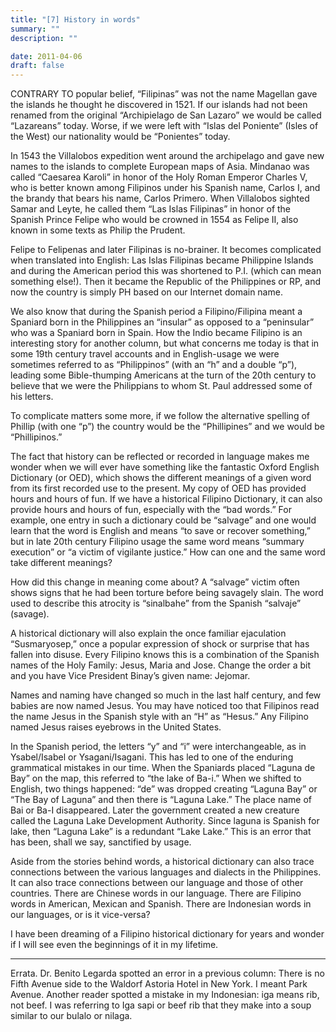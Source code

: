 ```yaml
---
title: "[7] History in words"
summary: ""
description: ""

date: 2011-04-06
draft: false
---
```


CONTRARY TO popular belief, “Filipinas” was not the name Magellan gave the islands he thought he discovered in 1521. If our islands had not been renamed from the original “Archipielago de San Lazaro” we would be called “Lazareans” today. Worse, if we were left with “Islas del Poniente” (Isles of the West) our nationality would be “Ponientes” today.

In 1543 the Villalobos expedition went around the archipelago and gave new names to the islands to complete European maps of Asia. Mindanao was called “Caesarea Karoli” in honor of the Holy Roman Emperor Charles V, who is better known among Filipinos under his Spanish name, Carlos I, and the brandy that bears his name, Carlos Primero. When Villalobos sighted Samar and Leyte, he called them “Las Islas Filipinas” in honor of the Spanish Prince Felipe who would be crowned in 1554 as Felipe II, also known in some texts as Philip the Prudent.

Felipe to Felipenas and later Filipinas is no-brainer. It becomes complicated when translated into English: Las Islas Filipinas became Philippine Islands and during the American period this was shortened to P.I. (which can mean something else!). Then it became the Republic of the Philippines or RP, and now the country is simply PH based on our Internet domain name.

We also know that during the Spanish period a Filipino/Filipina meant a Spaniard born in the Philippines an “insular” as opposed to a “peninsular” who was a Spaniard born in Spain. How the Indio became Filipino is an interesting story for another column, but what concerns me today is that in some 19th century travel accounts and in English-usage we were sometimes referred to as “Philippinos” (with an “h” and a double “p”), leading some Bible-thumping Americans at the turn of the 20th century to believe that we were the Philippians to whom St. Paul addressed some of his letters.

To complicate matters some more, if we follow the alternative spelling of Phillip (with one “p”) the country would be the “Phillipines” and we would be “Phillipinos.”

The fact that history can be reflected or recorded in language makes me wonder when we will ever have something like the fantastic Oxford English Dictionary (or OED), which shows the different meanings of a given word from its first recorded use to the present. My copy of OED has provided hours and hours of fun. If we have a historical Filipino Dictionary, it can also provide hours and hours of fun, especially with the “bad words.” For example, one entry in such a dictionary could be “salvage” and one would learn that the word is English and means “to save or recover something,” but in late 20th century Filipino usage the same word means “summary execution” or “a victim of vigilante justice.” How can one and the same word take different meanings?

How did this change in meaning come about? A “salvage” victim often shows signs that he had been torture before being savagely slain. The word used to describe this atrocity is “sinalbahe” from the Spanish “salvaje” (savage).

A historical dictionary will also explain the once familiar ejaculation “Susmaryosep,” once a popular expression of shock or surprise that has fallen into disuse. Every Filipino knows this is a combination of the Spanish names of the Holy Family: Jesus, Maria and Jose. Change the order a bit and you have Vice President Binay’s given name: Jejomar.

Names and naming have changed so much in the last half century, and few babies are now named Jesus. You may have noticed too that Filipinos read the name Jesus in the Spanish style with an “H” as “Hesus.” Any Filipino named Jesus raises eyebrows in the United States.

In the Spanish period, the letters “y” and “i” were interchangeable, as in Ysabel/Isabel or Ysagani/Isagani. This has led to one of the enduring grammatical mistakes in our time. When the Spaniards placed “Laguna de Bay” on the map, this referred to “the lake of Ba-i.” When we shifted to English, two things happened: “de” was dropped creating “Laguna Bay” or “The Bay of Laguna” and then there is “Laguna Lake.” The place name of Bai or Ba-I disappeared. Later the government created a new creature called the Laguna Lake Development Authority. Since laguna is Spanish for lake, then “Laguna Lake” is a redundant “Lake Lake.” This is an error that has been, shall we say, sanctified by usage.

Aside from the stories behind words, a historical dictionary can also trace connections between the various languages and dialects in the Philippines. It can also trace connections between our language and those of other countries. There are Chinese words in our language. There are Filipino words in American, Mexican and Spanish. There are Indonesian words in our languages, or is it vice-versa?

I have been dreaming of a Filipino historical dictionary for years and wonder if I will see even the beginnings of it in my lifetime.

* * *

Errata. Dr. Benito Legarda spotted an error in a previous column: There is no Fifth Avenue side to the Waldorf Astoria Hotel in New York. I meant Park Avenue. Another reader spotted a mistake in my Indonesian: iga means rib, not beef. I was referring to Iga sapi or beef rib that they make into a soup similar to our bulalo or nilaga.
